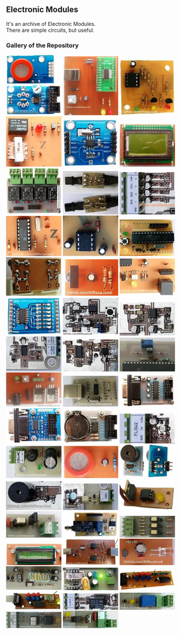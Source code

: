 ## Electronic Modules 
It's an archive of Electronic Modules.  
There are simple circuits, but useful.

### Gallery of the Repository
![](Sensor_MQ_DO/Pictures/Album.jpg)
![](Interfacing_UARTtoUSB_FT232RL/Pictures/Album.jpg)
![](EEPROM_AT24Cx/Pictures/Album.jpg)
![](PhoneLine_Dialing/Pictures/Album.jpg)
![](RTC_DS1307_2Layer/Pictures/Album.jpg)
![](Display_GLCD_KS0108_64x128/Pictures/Album.jpg)
![](Driver_Relay_4CH/Pictures/Album.jpg)
![](Sensor_LM35_RC-Damper/Pictures/Album.jpg)
![](AnalogInput_VoltageSource/Pictures/Album.jpg)
![](PhoneLine_DTMF-Detector/Pictures/Album.jpg)
![](PowerSupply_NegativeVoltage_ICL7660/Pictures/Album.jpg)
![](MCU_AVR_ATmega328/Pictures/Album.jpg)
![](Protector_IGBT-Gate/Pictures/Album.jpg)
![](IR_Receiver/Pictures/Album.jpg)
![](PhoneLine_RingTone/Pictures/Album.jpg)
![](Driver_ULN2003_2Layer/Pictures/Album.jpg)
![](MCU_WatchDog/Pictures/Album.jpg)
![](Converter_FrequencyToVoltage/Pictures/Album.jpg)
![](Converter_0-5Vto0-20mA/Pictures/Album.jpg)
![](Detector_PhaseDifference/Pictures/Album.jpg)
![](PowerSupply_ReferenceVoltage_LM336/Pictures/Album.jpg)
![](PowerSupply_Regulator_78xx_HighCurrent/Pictures/Album.jpg)
![](Interfacing_UARTtoUSB_CH340G/Pictures/Album.jpg)
![](Interfacing_UARTtoRS232_1Layer/Pictures/Album.jpg)
![](Interfacing_UARTtoRS232_2Layer/Pictures/Album.jpg)
![](RTC_DS1307_1Layer/Pictures/Album.jpg)
![](Detector_WaterFlow/Pictures/Album.jpg)
![](PowerSupply_Rectifier_2WireTrans_1DC_FullBridge/Pictures/Album.jpg)
![](Sensor_MQ_AO/Pictures/Album.jpg)
![](Driver_Buzzer/Pictures/Album.jpg)
![](Driver_Buzzer/Pictures/Album2.jpg)
![](Detector_1Phase/Pictures/Album.jpg)
![](Driver_TRIAC_MOC30xx/Pictures/Album.jpg)
![](Driver_Thyristor_TLP521/Pictures/Album.jpg)
![](RF_NRF24L01/Pictures/Album.jpg)
![](Detector_ZeroCrossing_3Phase/Pictures/Album.jpg)
![](Display_LCD16x2/Pictures/Album.jpg)
![](Interfacing_USBtoRS422/Pictures/Album.jpg)
![](IR_Sender/Pictures/Album.jpg)
![](PowerSupply_Flyback/Pictures/Album.jpg)
![](PowerSupply_Regulator_LM2576/Pictures/Album.jpg)
![](RF_ASK_Receiver_RR3-XXX/Pictures/Album.jpg)
![](RF_ASK_Transmitter_TX-13952/Pictures/Album.jpg)
![](AnalogInput_CurrentSource_DisableInputWithRelay/Pictures/Album.jpg)
![](Driver_Relay_1CH/Pictures/Album.jpg)
![](Detector_ZeroCrossing_1Phase/Pictures/Album.jpg)
![](Driver_TRIAC_MOC30xx/Pictures/Album2.jpg)
